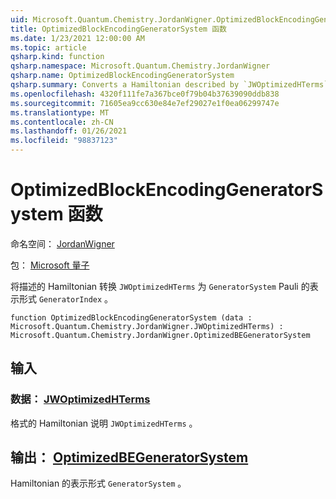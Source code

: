 ```yaml
---
uid: Microsoft.Quantum.Chemistry.JordanWigner.OptimizedBlockEncodingGeneratorSystem
title: OptimizedBlockEncodingGeneratorSystem 函数
ms.date: 1/23/2021 12:00:00 AM
ms.topic: article
qsharp.kind: function
qsharp.namespace: Microsoft.Quantum.Chemistry.JordanWigner
qsharp.name: OptimizedBlockEncodingGeneratorSystem
qsharp.summary: Converts a Hamiltonian described by `JWOptimizedHTerms` to a `GeneratorSystem` expressed in terms of the Pauli `GeneratorIndex`.
ms.openlocfilehash: 4320f111fe7a367bce0f79b04b37639090ddb838
ms.sourcegitcommit: 71605ea9cc630e84e7ef29027e1f0ea06299747e
ms.translationtype: MT
ms.contentlocale: zh-CN
ms.lasthandoff: 01/26/2021
ms.locfileid: "98837123"
---
```

# <a name="optimizedblockencodinggeneratorsystem-function"></a>OptimizedBlockEncodingGeneratorSystem 函数

命名空间： [JordanWigner](xref:Microsoft.Quantum.Chemistry.JordanWigner)

包： [Microsoft 量子](https://nuget.org/packages/Microsoft.Quantum.Chemistry)


将描述的 Hamiltonian 转换 `JWOptimizedHTerms` 为 `GeneratorSystem` Pauli 的表示形式 `GeneratorIndex` 。

```qsharp
function OptimizedBlockEncodingGeneratorSystem (data : Microsoft.Quantum.Chemistry.JordanWigner.JWOptimizedHTerms) : Microsoft.Quantum.Chemistry.JordanWigner.OptimizedBEGeneratorSystem
```


## <a name="input"></a>输入

### <a name="data--jwoptimizedhterms"></a>数据： [JWOptimizedHTerms](xref:Microsoft.Quantum.Chemistry.JordanWigner.JWOptimizedHTerms)

格式的 Hamiltonian 说明 `JWOptimizedHTerms` 。



## <a name="output--optimizedbegeneratorsystem"></a>输出： [OptimizedBEGeneratorSystem](xref:Microsoft.Quantum.Chemistry.JordanWigner.OptimizedBEGeneratorSystem)

Hamiltonian 的表示形式 `GeneratorSystem` 。